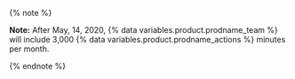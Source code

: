 {% note %}

**Note:** After May, 14, 2020, {% data variables.product.prodname_team %} will include 3,000 {% data variables.product.prodname_actions %} minutes per month.

{% endnote %}
